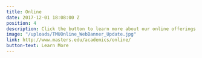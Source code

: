 ```yaml
---
title: Online
date: 2017-12-01 18:08:00 Z
position: 4
description: Click the button to learn more about our online offerings.
image: "/uploads/TMUOnline_WebBanner_Update.jpg"
link: http://www.masters.edu/academics/online/
button-text: Learn More
---
```


